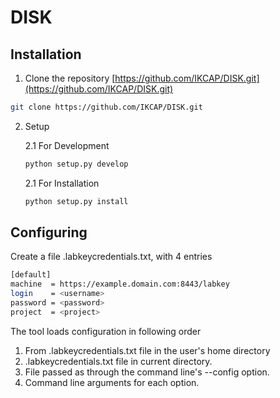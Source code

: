 # DISK

## Installation

1. Clone the repository [https://github.com/IKCAP/DISK.git](https://github.com/IKCAP/DISK.git)

```bash
git clone https://github.com/IKCAP/DISK.git
```

2. Setup

    2.1 For Development

    ```bash
    python setup.py develop
    ```

    2.1 For Installation
    ```bash
    python setup.py install
    ```

## Configuring

Create a file .labkeycredentials.txt, with 4 entries
```bash
[default]
machine  = https://example.domain.com:8443/labkey
login    = <username>
password = <password>
project  = <project>
```

The tool loads configuration in following order

1. From .labkeycredentials.txt file in the user's home directory
2. .labkeycredentials.txt file in current directory.
3. File passed as through the command line's --config option.
4. Command line arguments for each option.
